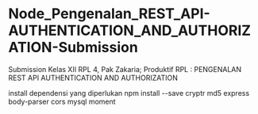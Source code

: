 # Node_Pengenalan_REST_API-AUTHENTICATION_AND_AUTHORIZATION-Submission
Submission Kelas XII RPL 4, Pak Zakaria; Produktif RPL : PENGENALAN REST API AUTHENTICATION AND AUTHORIZATION


install dependensi yang diperlukan npm install --save  cryptr md5 express body-parser cors mysql moment
